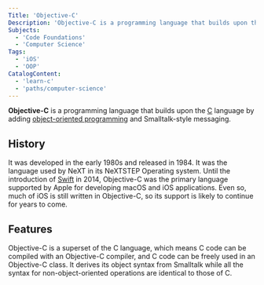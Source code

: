 ```yaml
---
Title: 'Objective-C'
Description: 'Objective-C is a programming language that builds upon the C language by adding object-oriented programming with Smalltalk-style messaging.'
Subjects:
  - 'Code Foundations'
  - 'Computer Science'
Tags:
  - 'iOS'
  - 'OOP'
CatalogContent:
  - 'learn-c'
  - 'paths/computer-science'
---
```


**Objective-C** is a programming language that builds upon the [C](https://www.codecademy.com/resources/docs/c) language by adding [object-oriented programming](https://www.codecademy.com/resources/docs/general/object-oriented-programming) and Smalltalk-style messaging.

## History

It was developed in the early 1980s and released in 1984. It was the language used by NeXT in its NeXTSTEP Operating system. Until the introduction of [Swift](https://www.codecademy.com/resources/docs/swift) in 2014, Objective-C was the primary language supported by Apple for developing macOS and iOS applications. Even so, much of iOS is still written in Objective-C, so its support is likely to continue for years to come.

## Features

Objective-C is a superset of the C language, which means C code can be compiled with an Objective-C compiler, and C code can be freely used in an Objective-C class. It derives its object syntax from Smalltalk while all the syntax for non-object-oriented operations are identical to those of C.
